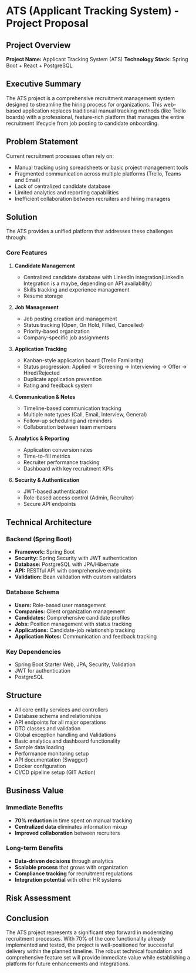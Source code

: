 # ATS (Applicant Tracking System) - Project Proposal

## Project Overview

**Project Name:** Applicant Tracking System (ATS)
**Technology Stack:** Spring Boot + React + PostgreSQL


## Executive Summary

The ATS project is a comprehensive recruitment management system designed to streamline the hiring process for organizations. This web-based application replaces traditional manual tracking methods (like Trello boards) with a professional, feature-rich platform that manages the entire recruitment lifecycle from job posting to candidate onboarding.

## Problem Statement

Current recruitment processes often rely on:
- Manual tracking using spreadsheets or basic project management tools
- Fragmented communication across multiple platforms (Trello, Teams and Email)
- Lack of centralized candidate database
- Limited analytics and reporting capabilities
- Inefficient collaboration between recruiters and hiring managers

## Solution

The ATS provides a unified platform that addresses these challenges through:

### Core Features
1. **Candidate Management**
   - Centralized candidate database with LinkedIn integration(LinkedIn Integration is a maybe, depending on API availability)
   - Skills tracking and experience management
   - Resume storage

2. **Job Management**
   - Job posting creation and management
   - Status tracking (Open, On Hold, Filled, Cancelled)
   - Priority-based organization
   - Company-specific job assignments

3. **Application Tracking**
   - Kanban-style application board (Trello Familarity)
   - Status progression: Applied → Screening → Interviewing → Offer → Hired/Rejected
   - Duplicate application prevention
   - Rating and feedback system

4. **Communication & Notes**
   - Timeline-based communication tracking
   - Multiple note types (Call, Email, Interview, General)
   - Follow-up scheduling and reminders
   - Collaboration between team members

5. **Analytics & Reporting**
   - Application conversion rates
   - Time-to-fill metrics
   - Recruiter performance tracking
   - Dashboard with key recruitment KPIs

6. **Security & Authentication**
   - JWT-based authentication
   - Role-based access control (Admin, Recruiter)
   - Secure API endpoints

## Technical Architecture

### Backend (Spring Boot)
- **Framework:** Spring Boot
- **Security:** Spring Security with JWT authentication
- **Database:** PostgreSQL with JPA/Hibernate
- **API:** RESTful API with comprehensive endpoints
- **Validation:** Bean validation with custom validators

### Database Schema
- **Users:** Role-based user management
- **Companies:** Client organization management
- **Candidates:** Comprehensive candidate profiles
- **Jobs:** Position management with status tracking
- **Applications:** Candidate-job relationship tracking
- **Application Notes:** Communication and feedback tracking

### Key Dependencies
- Spring Boot Starter Web, JPA, Security, Validation
- JWT for authentication
- PostgreSQL


## Structure
- All core entity services and controllers
- Database schema and relationships
- API endpoints for all major operations
- DTO classes and validation
- Global exception handling and Validations
- Basic analytics and dashboard functionality
- Sample data loading
- Performance monitoring setup
- API documentation (Swagger)
- Docker configuration
- CI/CD pipeline setup (GIT Action)


## Business Value

### Immediate Benefits
- **70% reduction** in time spent on manual tracking
- **Centralized data** eliminates information mixup
- **Improved collaboration** between recruiters

### Long-term Benefits
- **Data-driven decisions** through analytics
- **Scalable process** that grows with organization
- **Compliance tracking** for recruitment regulations
- **Integration potential** with other HR systems

## Risk Assessment


## Conclusion

The ATS project represents a significant step forward in modernizing recruitment processes. With 70% of the core functionality already implemented and tested, the project is well-positioned for successful delivery within the planned timeline. The robust technical foundation and comprehensive feature set will provide immediate value while establishing a platform for future enhancements and integrations.

